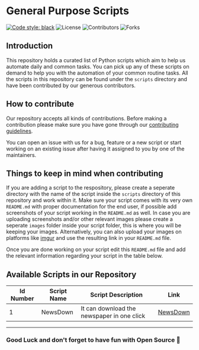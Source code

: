 # General Purpose Scripts
[![Code style: black](https://img.shields.io/badge/code%20style-black-000000.svg)](https://github.com/psf/black)
![License](https://img.shields.io/github/license/GDSC-RCCIIT/General-Purpose-Scripts?color=blue)
![Contributors](https://img.shields.io/github/contributors/GDSC-RCCIIT/General-Purpose-Scripts?color=green)
![Forks](https://img.shields.io/github/forks/GDSC-RCCIIT/General-Purpose-Scripts?style=social)


## Introduction

This repository holds a curated list of Python scripts which aim to help us automate daily and common tasks. You can pick up any of these scripts on demand to help you with the automation of your common routine tasks. All the scripts in this repository can be found under the `scripts` directory and have been contributed by our generous contributors.


## How to contribute
Our repository accepts all kinds of contributions. Before making a contribution please make sure you have gone through our [contributing guidelines](https://github.com/GDSC-RCCIIT/General-Purpose-Scripts/blob/main/.github/CONTRIBUTING.md). 

You can open an issue with us for a bug, feature or a new script or start working on an existing issue after having it assigned to you by one of the maintainers.


## Things to keep in mind when contributing
If you are adding a script to the respository, please create a seperate directory with the name of the script inside the `scripts` directory of this repository and work within it. Make sure your script comes with its very own `README.md` with proper documentation for the end user, if possible add screenshots of your script working in the `README.md` as well. In case you are uploading screenshots and/or other relevant images please create a seperate `images` folder inside your script folder, this is where you will be keeping your images. Alternatively, you can also upload your images on platforms like [imgur](https://imgur.com/) and use the resulting link in your `README.md` file.

Once you are done working on your script edit this `README.md` file and add the relevant information regarding your script in the table below.


## Available Scripts in our Repository
| Id Number | Script Name | Script Description                         | Link                                                                                                   |
| --------- | ----------- | ------------------------------------------ | ------------------------------------------------------------------------------------------------------ |
| 1         | NewsDown    | It can download the newspaper in one click | [NewsDown](https://github.com/IamBikramPurkait/General-Purpose-Scripts/tree/newsdown/scripts/NewsDown) |


----------------------
### Good Luck and don't forget to have fun with Open Source 🚀

